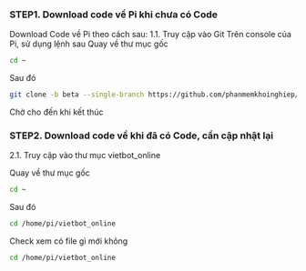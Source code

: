 
### STEP1. Download code về Pi khi chưa có Code


Download Code về Pi theo cách sau:
1.1. Truy cập vào Git
Trên console của Pi, sử dụng lệnh sau
Quay về thư mục gốc
```sh
cd ~
```
Sau đó

```sh
git clone -b beta --single-branch https://github.com/phanmemkhoinghiep/vietbot_online.git
```
Chờ cho đến khi kết thúc

### STEP2.  Download code về khi đã có Code, cần cập nhật lại

2.1. Truy cập vào thư mục vietbot_online

Quay về thư mục gốc
```sh
cd ~
```
Sau đó
```sh
cd /home/pi/vietbot_online
```
Check xem có file gì mới không

```sh
cd /home/pi/vietbot_online
```
